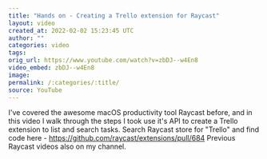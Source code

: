```yaml
---
title: "Hands on - Creating a Trello extension for Raycast"
layout: video
created_at: 2022-02-02 15:23:45 UTC
author: ""
categories: video
tags: 
orig_url: https://www.youtube.com/watch?v=zbDJ--w4En8
video_embed: zbDJ--w4En8
image:
permalink: /:categories/:title/
source: YouTube
---
```

I've covered the awesome macOS productivity tool Raycast before, and in this video I walk through the steps I took use it's API to create a Trello extension to list and search tasks. Search Raycast store for "Trello" and find code here - https://github.com/raycast/extensions/pull/684 Previous Raycast videos also on my channel.